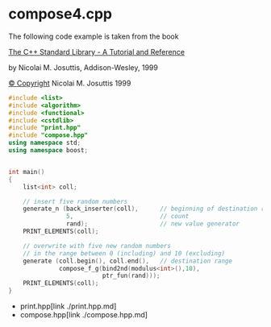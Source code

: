 # compose4.cpp
The following code example is taken from the book

[The C++ Standard Library - A Tutorial and Reference](http://www.josuttis.com/libbook/)

by Nicolai M. Josuttis, Addison-Wesley, 1999

[© Copyright](http://www.josuttis.com/libbook/copyright.html) Nicolai M. Josuttis 1999

```cpp example
#include <list>
#include <algorithm>
#include <functional>
#include <cstdlib>
#include "print.hpp"
#include "compose.hpp"
using namespace std;
using namespace boost;


int main()
{
    list<int> coll;

    // insert five random numbers
    generate_n (back_inserter(coll),      // beginning of destination range
                5,                        // count
                rand);                    // new value generator
    PRINT_ELEMENTS(coll);

    // overwrite with five new random numbers
    // in the range between 0 (including) and 10 (excluding)
    generate (coll.begin(), coll.end(),   // destination range
              compose_f_g(bind2nd(modulus<int>(),10),
                          ptr_fun(rand)));
    PRINT_ELEMENTS(coll);
}
```
* print.hpp[link ./print.hpp.md]
* compose.hpp[link ./compose.hpp.md]


